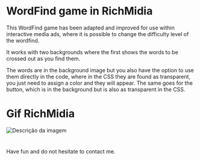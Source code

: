 # WordFind game in RichMidia

This WordFind game has been adapted and improved for use within interactive media ads, where it is possible to change the difficulty level of the wordfind.

It works with two backgrounds where the first shows the words to be crossed out as you find them.

The words are in the background image but you also have the option to use them directly in the code, where in the CSS they are found as transparent, you just need to assign a color and they will appear. The same goes for the button, which is in the background but is also as transparent in the CSS.

# Gif RichMidia

![Descrição da imagem](./img/gif_caça_palavras.gif)

#

Have fun and do not hesitate to contact me.
